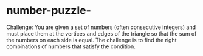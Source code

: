 # number-puzzle-
Challenge: You are given a set of numbers (often consecutive integers) and must place them at the vertices and edges of the triangle so that the sum of the numbers on each side is equal. The challenge is to find the right combinations of numbers that satisfy the condition.
